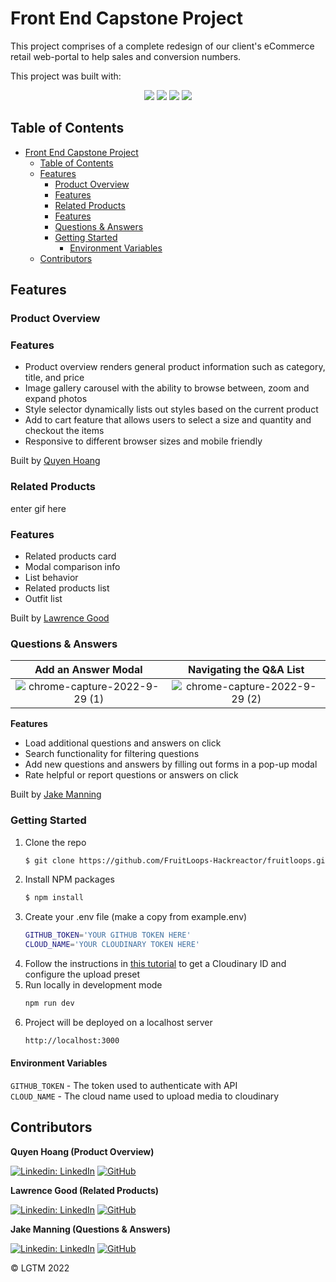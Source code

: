 # Front End Capstone Project
This project comprises of a complete redesign of our client's eCommerce retail web-portal to help sales and conversion numbers.

This project was built with:
<div align="center" width="100%">
  <img src="https://img.shields.io/badge/react-%2320232a.svg?style=for-the-badge&logo=react&logoColor=%2361DAFB" />
  <img src="https://img.shields.io/badge/node.js-6DA55F?style=for-the-badge&logo=node.js&logoColor=white" />
  <img src="https://img.shields.io/badge/express.js-%23404d59.svg?style=for-the-badge&logo=express&logoColor=%2361DAFB" />
  <img src="https://img.shields.io/badge/AWS-%23FF9900.svg?style=for-the-badge&logo=amazon-aws&logoColor=white" />
</div>


## Table of Contents
- [Front End Capstone Project](#front-end-capstone-project)
  - [Table of Contents](#table-of-contents)
  - [Features](#features)
    - [Product Overview](#product-overview)
    - [Features](#features-1)
    - [Related Products](#related-products)
    - [Features](#features-2)
    - [Questions & Answers](#questions--answers)
    - [Getting Started](#getting-started)
      - [Environment Variables](#environment-variables)
  - [Contributors](#contributors)

## Features

### Product Overview

### Features
- Product overview renders general product information such as category, title, and price
- Image gallery carousel with the ability to browse between, zoom and expand photos
- Style selector dynamically lists out styles based on the current product
- Add to cart feature that allows users to select a size and quantity and checkout the items
- Responsive to different browser sizes and mobile friendly

Built by <a href="https://github.com/quyencodes">Quyen Hoang</a>
### Related Products
enter gif here
### Features
- Related products card
- Modal comparison info
- List behavior
- Related products list
- Outfit list

Built by <a href="https://github.com/lgoodcode">Lawrence Good</a>

### Questions & Answers
Add an Answer Modal|Navigating the Q&A List
:-----------------:|:---------------------:
![chrome-capture-2022-9-29 (1)](https://user-images.githubusercontent.com/97919673/198855342-c6183371-94ab-4566-8c86-a955e81ae510.gif)|![chrome-capture-2022-9-29 (2)](https://user-images.githubusercontent.com/97919673/198855434-af9990a9-5703-43e1-904c-4613bf235f70.gif)

<b>Features</b>
- Load additional questions and answers on click
- Search functionality for filtering questions
- Add new questions and answers by filling out forms in a pop-up modal
- Rate helpful or report questions or answers on click

Built by <a href=https://github.com/jake-manning>Jake Manning</a>


### Getting Started
1. Clone the repo
   ```bash
   $ git clone https://github.com/FruitLoops-Hackreactor/fruitloops.git
   ```
2. Install NPM packages
   ```bash
   $ npm install
   ```
3. Create your .env file (make a copy from example.env)
   ```bash
   GITHUB_TOKEN='YOUR GITHUB TOKEN HERE'
   CLOUD_NAME='YOUR CLOUDINARY TOKEN HERE'
   ```
4. Follow the instructions in [this tutorial](https://cloudinary.com/documentation/upload_widget_tutorial) to get a Cloudinary ID and configure the upload preset
5. Run locally in development mode
   ```bash
   npm run dev
   ```
6. Project will be deployed on a localhost server
   ```bash
   http://localhost:3000
   ```

#### Environment Variables

`GITHUB_TOKEN` - The token used to authenticate with API\
`CLOUD_NAME` - The cloud name used to upload media to cloudinary

## Contributors
**Quyen Hoang (Product Overview)**

[![Linkedin: LinkedIn](https://img.shields.io/badge/linkedin-%230077B5.svg?style=for-the-badge&logo=linkedin&logoColor=white&link=https://www.linkedin.com/in/caleb-kim0510/)](https://www.linkedin.com/in/quyenduhoang/)
[![GitHub](https://img.shields.io/badge/github-%23121011.svg?style=for-the-badge&logo=github&logoColor=white&link=https://github.com/cariboukim)](https://github.com/quyencodes/)

**Lawrence Good (Related Products)**

[![Linkedin: LinkedIn](https://img.shields.io/badge/linkedin-%230077B5.svg?style=for-the-badge&logo=linkedin&logoColor=white&link=https://www.linkedin.com/in/caleb-kim0510/)](https://www.linkedin.com/in/lawrence-good-dev/)
[![GitHub](https://img.shields.io/badge/github-%23121011.svg?style=for-the-badge&logo=github&logoColor=white&link=https://github.com/cariboukim)](https://github.com/lgoodcode)

**Jake Manning (Questions & Answers)**

[![Linkedin: LinkedIn](https://img.shields.io/badge/linkedin-%230077B5.svg?style=for-the-badge&logo=linkedin&logoColor=white&link=https://www.linkedin.com/in/caleb-kim0510/)](https://www.linkedin.com/in/jacob-manning92/)
[![GitHub](https://img.shields.io/badge/github-%23121011.svg?style=for-the-badge&logo=github&logoColor=white&link=https://github.com/cariboukim)](https://github.com/jake-manning)

© LGTM 2022
